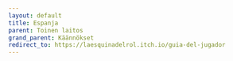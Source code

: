 ```yaml
---
layout: default
title: Espanja
parent: Toinen laitos
grand_parent: Käännökset
redirect_to: https://laesquinadelrol.itch.io/guia-del-jugador
---
```

